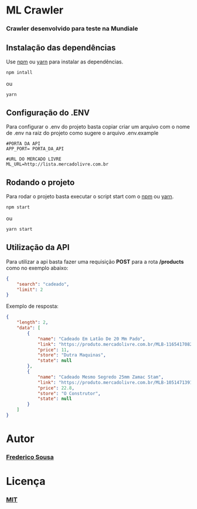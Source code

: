 # ML Crawler

### Crawler desenvolvido para teste na Mundiale

## Instalação das dependências

Use [npm](https://www.npmjs.com/) ou [yarn](https://yarnpkg.com/) para instalar as dependências.

```bash
npm intall
```

ou

```bash
yarn
```

## Configuração do .ENV

Para configurar o .env do projeto basta copiar criar um arquivo com o nome de .env na raiz do projeto como sugere o arquivo .env.example

```env
#PORTA DA API
APP_PORT= PORTA_DA_API

#URL DO MERCADO LIVRE
ML_URL=http://lista.mercadolivre.com.br
```

## Rodando o projeto

Para rodar o projeto basta executar o script start com o [npm](https://www.npmjs.com/) ou [yarn](https://yarnpkg.com/).

```bash
npm start
```

ou

```bash
yarn start
```

## Utilização da API

Para utilizar a api basta fazer uma requisição **POST** para a rota **/products** como no exemplo abaixo:

```json
{
	"search": "cadeado",
	"limit": 2
}
```

Exemplo de resposta:

```json
{
	"length": 2,
	"data": [
		{
			"name": "Cadeado Em Latão De 20 Mm Pado",
			"link": "https://produto.mercadolivre.com.br/MLB-1165417082-cadeado-em-lato-de-20-mm-pado-_JM#position=1&type=item&tracking_id=74b837a8-a9b9-40a9-8dbb-0e0526f74c00",
			"price": 11,
			"store": "Dutra Maquinas",
			"state": null
		},
		{
			"name": "Cadeado Mesmo Segredo 25mm Zamac Stam",
			"link": "https://produto.mercadolivre.com.br/MLB-1051471391-cadeado-mesmo-segredo-25mm-zamac-stam-_JM?searchVariation=32155276831#searchVariation=32155276831&position=2&type=item&tracking_id=74b837a8-a9b9-40a9-8dbb-0e0526f74c00",
			"price": 22.8,
			"store": "O Construtor",
			"state": null
		}
	]
}
```

# Autor

### [Frederico Sousa](http://github.com/fredericosousa)

# Licença

### [MIT](https://choosealicense.com/licenses/mit/)
